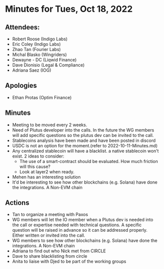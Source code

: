 # Minutes for Tues, Oct 18, 2022

## Attendees:

- Robert Roose (Indigo Labs)
- Eric Coley (Indigo Labs)
- Zhao Tan (Fourier Labs)
- Michal Blasko (Wingriders)
- Dewayne - DC (Liqwid Finance)
- Dave Dionisio (Legal & Compliance)
- Adriana Saez (IOG)

## Apologies

- Ethan Protas (Optim Finance)

## Minutes

- Meeting to be moved every 2 weeks.
- Need of Plutus developer into the calls. In the future the WG members will add specific questions so the plutus dev can be invited to the call.
- Stablecoins analysis have been made and have been posted in discord
- USDC is not an option for the moment.(refer to 2022-10-11-Minutes.md)
- Any centralized stablecoin will have a blacklist. a native stablecoin won't exist. 2 ideas to consider:
    - The use of a smart-contract should be evaluated. How much friction will this cause?
    - Look at layer2 when ready.
- Mehen has an interesting solution
- It'd be interesting to see how other blockchains (e.g. Solana) have done the integrations. A Non-EVM chain

## Actions

- Tan to organize a meeting with Paxos
- WG members will let the IO member when a Plutus dev is needed into the call or expertise needed with technical questions. A specific question will be raised in advance so it can be addressed properly. Either written or invited into the call.
- WG members to see how other blockchains (e.g. Solana) have done the integrations. A Non-EVM chain   
- Adriana to find out who Nick met from CIRCLE
- Dave to share blacklisting from circle
- Anita to liaise with Djed to be part of the working groups
